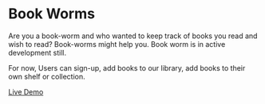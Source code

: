 Book Worms
==========

Are you a book-worm and who wanted to keep track of books you read and wish to read? Book-worms might help you. 
Book worm is in active development still.

For now, Users can sign-up, add books to our library, add books to their own shelf or collection.

[Live Demo](http://booksite.herokuapp.com "Book-Worms")
